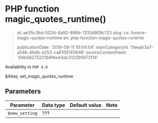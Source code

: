 PHP function magic_quotes_runtime()
===================================

> id: ae35c3bd-502d-4a82-896b-1333d908c123
> slug:
> 	cs: funkce-magic-quotes-runtime
> 	en: php-function-magic-quotes-runtime
> 
> publicationDate: '2019-09-11 10:04:04'
> mainCategoryId: '0eeab3a7-a54b-46db-a253-ca6100145648'
> sourceContentHash: '84b6827522194f4e43dc312390973114'

Availability in `PHP 4.0`

&Alias; <function>set_magic_quotes_runtime</function>


Parameters
--------------

| Parameter | Data type | Default value | Note |
|-----|-----|-----|-----|
| `$new_setting` | ??? | | |
